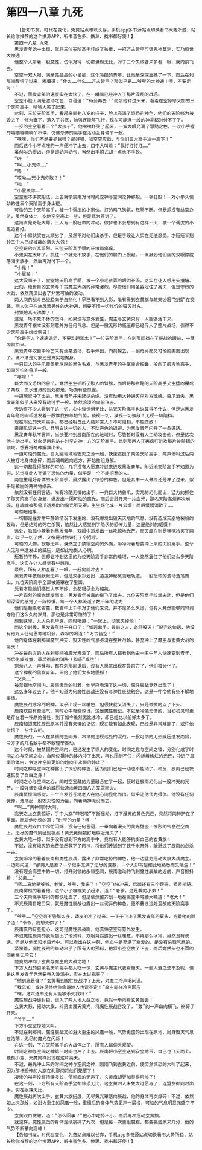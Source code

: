 # 第四一八章 九死
        【告知书友，时代在变化，免费站点难以长存，手机app多书源站点切换看书大势所趋，站长给你推荐的这个换源APP，听书音色多、换源、找书都好使！】
       第四一八章 九死
       黑发青年始一出现，就将三位天阶高手打成了孩童，一招万古皆空可谓鬼神莫测，实乃惊世大神通！
       他整个人带着一股魔性，仿似对待一切都漠然无比，对于三个失败者未多看一眼，就向前飞去。
       空空一双大眼，满是亮晶晶的小星星，这个冷酷的青年，让他是深深震撼了一下，而后在刹那间醒悟了过来，嘟囔道：“什么……什么……万古皆空？那似乎是……爷爷的大神通！喂，不要走呀！”
       不过，黑发青年的速度实在太快了，在一瞬间已经冲入了那片混乱的战场。
       空空小脸上满是激动之色，自语道：“待会再去！”而后他转过头来，看着在空惊怒交加的三个天阶高手，哈哈大笑了起来。
       此刻，三位天阶高手，看起来都七八岁的样子，脸上充满了惊恐的神色，他们的天阶修为被毁去了！修为直下，落入了谷底，勉强还能够飞行，现在可能连一般的神灵都对付不了了。
       一岁的空空看着三个“大孩子”，他嘿嘿坏笑了起来，一双大眼充满了慧黠之色，一双小手捏的嘎嘣嘎嘣响个不停，仿佛恐怖的高手在活动全身骨节一般。
       “嘿嘿，你们不是要抓我吗？那好吧，我空空应战，与你们三大高手决一高下！”
       而后这个小不点嗖的一声便冲了上去，口中大叫着：“我打打打打……”
       虽然叫的很凶，但是却奶声奶气，当然出手招式却一点也不手软。
       “砰！”
       “啊……小鬼你……”
       “咚！”
       “哎呦……死小鬼你敢？！”
       “啪！”
       “小屁孩你……”
       空空也不讲究招法，上去就学辰南对付时间之神与空间之神那般，一顿狂殴！一对小拳头使劲的往三个天阶高手身上砸。
       可怜的三个天阶高手，被一个调皮的小家伙。打的鸡飞狗跳，怒骂不断。但是却没有丝毫办法，虽然身体比一岁地空空高上一些，但是修为差远了。
       这简直是奇耻大辱，三人有一股吐血的冲动。做梦也不会想到有这样一天，被一个调皮的小鬼追着打。
       这个小家伙实在太顽劣了，虽然不对他们出杀手，但是手段让人实在无法忍受。才短短半刻钟三个人已经被敲的满头大包！
       空空玩的兴高采烈。三位天阶高手恨的牙根都痒痒。
       小鬼实在太坏了，抓住一个就死不放手，在他们的脑门上狠敲，一直敲到他们痛的双眼朦胧落泪才放手，然后再对付下一个。
       “小鬼！”
       “小屁孩！”
       这太没面子了，堂堂地天阶高手啊，被一个小毛孩弄的眼泪长流，这实在让人想用头撞墙。
       此刻。绝世巨凶玄黄与千古魔主大战的异常激烈，尽管他们用圣器定住了高天，但是惨烈的大战，依然荡漾出去了非常可怕的波动。
       两人间的战斗已经趋向于白热化！早已看不到人影，唯有看到玄黄旗与弑天凶器“独孤”在交锋。两人似乎在施展着另外的大神通，想要不惜一切代价的毁灭对方。
       封锁地高天沸腾了！
       这是一场不死不休的战斗，如果没有意外发生，魔主与玄黄只有一人能够活下来。
       黑发青年根本没有刻意外方任何气息。但是一股无形的威压却已经传人了整片战场，引得不少天阶高手纷纷侧目！
       “你是何人？速速退走，不要乱趟浑水！”一位天阶高手，在刹那间挡在了辰战的眼前，一掌向前拍来。
       黑发青年双目中冷芒未有丝毫波动，右手伸出，向前探去，一副奇异而又可怕的画面出现了。说不清是幻象还是真实地魔身。
       一只巨大的手爪覆盖着厚厚的黑色毛发，与黑发青年的手掌重合相叠，拍向了前方地高手，如同可怕的兽爪一般。
       “喀嚓！”
       巨大而又恐怕的兽爪，竟然生生抓断了那人的臂膀，而后将那拦路的天阶高手又生猛的攥成了两截，血水迸溅的到处都是，场面有些血腥。
       一道魂影冲了出去。黑发青年并未赶尽杀绝。没有动用大神通灭杀对方魂魄。兽爪消失，黑发青年似乎从来没有动过手一般。依然冷漠的向前飞去。
       旁边有不少人看到了这一切，心中皆惊惧无比，杀死天阶高手也许算得不什么，但是这黑发青年隐约间却透发着一股惟我独尊地气势，藐视一切，漠视一切强敌！无视一切阻挡。
       现在附近的天阶高手，都已经明白此人绝非常人！不可阻挡，不能匹敌！
       亲眼见证这一切，且明白这一切的人，不动声色的退避，为黑发青年闪开了一条道路。
       黑发青年默不言声，当快要冲到辰南所在的地域时，尽管暂时没有人主动攻击他，但是这次他主动出手。对象是两名站在时空之神一方的天阶高手。此刻那两人正再疯狂进攻那片被禁锢的领域，想要将两神解救出来。
       一道可怕的魔光，自九幽地域地毁灭之源一般，快速遮拢了两名天阶高手，两声惨叫过后两人被打地身体崩碎，而后魂魄逃向远方，开始重组身躯。
       这一切都显得那样的可怕，几乎没有人愿意冲过来进攻黑发青年，附近地天阶高手不知道为何，总觉得此人充满了恐怖的力量，似乎是一个不能招惹的人。
       两位重组好身体的天阶高手，虽然露出了惊恐的神色，但是其中一人最终还是冲了过来，似乎是被困的两神地嫡系。
       依然没有任何言语。唯有冷酷无情的出手，一只巨大的兽爪，突兀的幻化而出，猛力的抓住了那天阶高手的身躯，爆发出一团可怕的魔光，而后迸溅开来一片血光，那名天阶高州再次崩碎，且魂魄被那兽爪透发出的魔光所笼罩。生生炼化成一片云烟！而后慢慢消散了……
       可怕地结果……
       一切都是在非常平静的情况下发生的，没有爆发出毁天灭地的气息，没有造成天崩地裂般的轰动，但是绝对的死亡杀戮，依然让人感觉到了隐伏的恐怖力量，这是绝对的威慑！
       远处，独孤小萱看到黑发青年，双眼中透发出一丝吃惊地光芒。而天魔在则是嘿嘿冷笑了两声。似乎一切了然，又像是对熟识打了个招呼。
       可怕的人物，寂静无声，漠然立于禁锢空间的外面，冷冷对着想要冲上来的天阶高手。整个人无形中透发出的威压，是如此地慑人心魄。
       短暂的平静，但却让冲到这里的九位天阶高手非常的难堪，一人竟然震住了他们这么多天阶高手。这实在让人感觉有些憋屈。
       最终，所有人相互看了一眼，一起向前冲去！
       黑发青年依然默默无声，但是双手却划出一道道神秘莫测地轨迹，一股恐怖的波动浩荡而出，九位天阶高手全部被笼罩在了里面。
       凭着本能他们感觉大事不妙，全都竭尽全力相抗。
       一片森然的魔光爆发而出，黑发青年被震的倒飞了出去。九位天阶高手纹丝未动，但是他们却深深的感觉了一阵惊惧，每一个人都流逝了数千年的功力！
       他们是超级老古董，数百年上千年对于他们来说，并不是多么久远，但有人竟然能够同时剥夺他们这么久的岁月，那也是非常可怕的了！
       想到这里，九人杀机毕露。同时喝道：“一起上。彻底灭掉他！”
       而这个时候，黑发青年终于开口了：“如若出手。最前之人，必将毁灭！”说完这句话，他没有给九人任何思考地机会，森冷的喝道：“万古皆空！”
       他的身体在刹那间魔气冲天，毁灭性的气息弥漫在整片战场，甚至冲上了魔主与玄黄大战的高天！
       冲在最前方的人在刹那间被魔光淹没了，而后所有人都看到他由一名中年人快速变到青年，而后化成孩童，最后彻底的消失！彻底“成空”！
       剩余八人一声怪叫，都在刹那间退后，没有人愿意出现在最前方了，他们被分化了。
       这个神秘的黑发青年，带给了他们太多地震撼！
       “父亲……”
       被禁锢地空间内，辰南激动的叫着，他早已看清了这一切，魔性辰战竟然出现了！
       这么多年过去了，他不知道为何魔性辰战还没有与神性辰战融合，这是一件令他有些不解地事情。
       魔性辰战冰冷的眼神，似乎出现一丝暖色，但很快就又消失了，只是微微的点了下头。
       辰南双目有些湿气，同时心中有些惊讶。这是魔性辰战，本就是冷酷无情的，当初初见时更是存在着一种原始兽性，到了如今虽然无比冰冷，却已经比以前好太多了。
       辰南知道魔性辰战原本并没有亲情的记忆，现在能有如此表现，已经是非常难能了，或许他觉悟了一些什么吧。
       魔性辰战，一人在禁锢的空间外，冷冷的注视远处的混战，一股可怕的无形威压透发而出，令方才的几名敌手都不敢轻举妄动。
       这个时候，被禁锢的空间内，已经发生了惊人的变化，时间之匙与空间之锥，分别化成了时间之心与空间之心，自两位祖神的体内冲了出来，再也压制不住！闪烁着绚烂的光芒，冲进了辰南的体内，令这片空间更加的趋向于永恒的静止了！
       时间之神与空间之神露出了惊恐的神色，因为他们已经一动也不能动了。相反，辰南已经快速恢复了自由之身！
       时间之心与空间之心，同时空宝藏的力量融合在了一起，顿时让辰南幻化出一股冲天的光芒，一股强盛到极点的威压快速向着四面八方笼罩而去。
       辰南恍惚间感觉，一个白发苍苍地老人在他心间显化而出。似乎让他代为报仇。他没有任何犹豫，浩荡起一股毁灭性的力量，向着两神淹没而去。
       “啊……”两神同时大叫。
       高天之上玄黄惊讶，手中大旗“哗啦啦”不断摇动，打下漫天的黄色光芒，竟然将两神护在了里面。而后他吃惊的道：“时空的力量？哼！”
       魔性辰战双目中冷忙闪烁，没有任何言语，一拳向着漫天的黄光劈去！惨烈的气息逆空而上。无尽的魔气刚猛到极点！黄光竟然被打地将近熄灭了！
       玄黄大吃一惊，似乎没有想到下方的高手中，竟然有人能够抗衡自己的玄黄旗！
       不过，没有熄灭的光芒依然救下了两神，将他们传送到了数千米开外，躲避过了辰南的必杀一击。
       玄黄冷冷的看着辰南和魔性辰战，露出了非常吃惊的神色，他一边猛力摇动大旗大战魔主。一边喝问道：“那两人是谁？一个似乎充满了无尽的变数，一个人却有是如此地熟悉而又陌生！”
       没有理会高空中的一切，打开封锁的永恒空间，辰南激动的飞到魔性辰战的近前，声音颤抖着：“父亲……”
       “啊……真地是爷爷。老爹，爷爷，我来了！”空空飞快冲来，后面还有三个跟班。紧紧相随。
       辰南愕然的看着他，这个小子嘿嘿笑了起来，道：“老爹，这是我的小弟！”
       三个天阶高手郁闷的都快吐血了，但是依然整齐划一地在高空中弯腰大喊道：“老大！”
       不光辰南目瞪口呆，就是魔性辰战也露出一丝诧异的神色，更不要说远处混战的天阶高手了。
       “爷爷……”空空可不管那么多，调皮的冲了过来。一下子飞上了黑发青年的肩头，抱着他的脖子道：“爷爷，我想死你了！”
       辰南真的有些担心，这可是魔性辰战啊，他真怕空空有意外发生。
       不过魔性辰南的表现超出了他预料，双眼竟然露出一丝暖意，不再那么冰冷，虽然没有说话。但是从他柔和地目光中。可以看出在这一刻，他心中是充满了溺爱的。是没有杀戮气息的。
       紧接着，魔性辰战的举动出乎了所有人的预料，他将小空空放了下去，而后竟然头也不回的向着高天冲去！
       他竟然冲向了玄黄与魔主的大战之地！
       下方大战的百余名天阶高手都大吃一惊，玄黄与魔主代表着毁灭，一般人避之还不及呢，但是这黑发青年竟然要卷入漩涡中，实在太过猖狂了！
       “他到底是谁？”玄黄看到魔性辰战冲了上来，对魔主冷声喝问道。
       “我怎知！或许是终结你命运地人也说不定！”魔主同样冷声回应
       “嘿，这六道中还有人能够杀死我吗？”
       魔性辰战冲破封锁，进入了两人地大战之地，竟然一拳向着玄黄轰去！
       玄黄大怒，摇动大旗，抖落出漫天黄光，将魔性辰战吞没了，“轰”的一声血肉横飞，崩碎了开来。
       “爷爷……”
       下方小空空惊地大叫。
       不过在刹那间，魔性辰战又如浴火重生的凤凰一般，气势更盛的出现在原地，周身毁灭气息在浩荡，无尽的魔光在闪烁！
       在这一刻，下方天阶高手的大战停止了，所有人都仰头观望。
       时间之神与空间之神第一时间也冲了上去。辰南将小空空送到安全地带，自己也飞天而上。独孤小萱、天魔同样出现在这片高天。
       不过，最先冲上来的时间之神与空间之神，刚刚飞到玄黄近前，便突然惊恐的大叫了起来，因为那杆恐怖的大旗在刹那间将他们笼罩了！
       凄惨的叫声没有持续多长，便彻底的无声了，玄黄旗却更加显得可怖了!
       在这一刻，下方所有天阶高手全都惊恐无比，这玄黄凶人未免太过恶毒了，连盟友都同时出手，实在狠辣无比。
       魔性辰战再次出手，玄黄大旗招展，无尽黄光罩落向辰战，他的身体再次爆碎！不过，依然如上次那般，如浴火重生的凤凰一般，重组后的身体气势更声一层楼，可怕的气息明显强盛了不少。
       玄黄双目微皱，道：“怎么回事？”他心中吃惊不小，而后再次摇动玄黄旗。
       就这样，魔性辰战的身体连续崩碎了九次，但是每一次重组魔躯，都要强盛原来几分，他的气势不断攀向高峰！
       【告知书友，时代在变化，免费站点难以长存，手机app多书源站点切换看书大势所趋，站长给你推荐的这个换源APP，听书音色多、换源、找书都好使！】